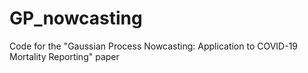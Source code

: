 # GP_nowcasting
Code for the "Gaussian Process Nowcasting: Application to COVID-19 Mortality Reporting" paper
